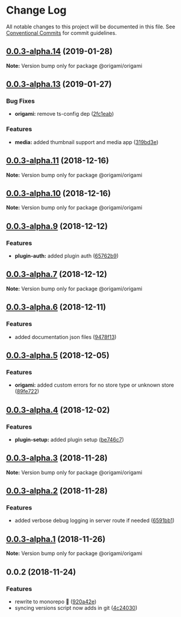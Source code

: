# Change Log

All notable changes to this project will be documented in this file.
See [Conventional Commits](https://conventionalcommits.org) for commit guidelines.

## [0.0.3-alpha.14](https://github.com/origami-cms/core/tree/master/packages/origami/compare/v0.0.3-alpha.13...v0.0.3-alpha.14) (2019-01-28)

**Note:** Version bump only for package @origami/origami





## [0.0.3-alpha.13](https://github.com/origami-cms/core/tree/master/packages/origami/compare/v0.0.3-alpha.12...v0.0.3-alpha.13) (2019-01-27)


### Bug Fixes

* **origami:** remove ts-config dep ([2fc1eab](https://github.com/origami-cms/core/tree/master/packages/origami/commit/2fc1eab))


### Features

* **media:** added thumbnail support and media app ([319bd3e](https://github.com/origami-cms/core/tree/master/packages/origami/commit/319bd3e))





## [0.0.3-alpha.11](https://github.com/origami-cms/core/tree/master/packages/origami/compare/v0.0.3-alpha.10...v0.0.3-alpha.11) (2018-12-16)

**Note:** Version bump only for package @origami/origami





## [0.0.3-alpha.10](https://github.com/origami-cms/core/tree/master/packages/origami/compare/v0.0.3-alpha.9...v0.0.3-alpha.10) (2018-12-16)

**Note:** Version bump only for package @origami/origami





## [0.0.3-alpha.9](https://github.com/origami-cms/core/tree/master/packages/origami/compare/v0.0.3-alpha.8...v0.0.3-alpha.9) (2018-12-12)


### Features

* **plugin-auth:** added plugin auth ([65762b9](https://github.com/origami-cms/core/tree/master/packages/origami/commit/65762b9))





## [0.0.3-alpha.7](https://github.com/origami-cms/core/tree/master/packages/origami/compare/v0.0.3-alpha.6...v0.0.3-alpha.7) (2018-12-12)

**Note:** Version bump only for package @origami/origami





## [0.0.3-alpha.6](https://github.com/origami-cms/core/tree/master/packages/origami/compare/v0.0.3-alpha.5...v0.0.3-alpha.6) (2018-12-11)


### Features

* added documentation json files ([9478f13](https://github.com/origami-cms/core/tree/master/packages/origami/commit/9478f13))





## [0.0.3-alpha.5](https://github.com/origami-cms/core/tree/master/packages/origami/compare/v0.0.3-alpha.4...v0.0.3-alpha.5) (2018-12-05)


### Features

* **origami:** added custom errors for no store type or unknown store ([89fe722](https://github.com/origami-cms/core/tree/master/packages/origami/commit/89fe722))





## [0.0.3-alpha.4](https://github.com/origami-cms/core/tree/master/packages/origami/compare/v0.0.3-alpha.3...v0.0.3-alpha.4) (2018-12-02)


### Features

* **plugin-setup:** added plugin setup ([be746c7](https://github.com/origami-cms/core/tree/master/packages/origami/commit/be746c7))





## [0.0.3-alpha.3](https://github.com/origami-cms/core/tree/master/packages/origami/compare/v0.0.3-alpha.2...v0.0.3-alpha.3) (2018-11-28)

**Note:** Version bump only for package @origami/origami





## [0.0.3-alpha.2](https://github.com/origami-cms/core/tree/master/packages/origami/compare/v0.0.3-alpha.1...v0.0.3-alpha.2) (2018-11-28)


### Features

* added verbose debug logging in server route if needed ([6591bb1](https://github.com/origami-cms/core/tree/master/packages/origami/commit/6591bb1))





## [0.0.3-alpha.1](https://github.com/origami-cms/core/tree/master/packages/origami/compare/v0.0.3-alpha.0...v0.0.3-alpha.1) (2018-11-26)

**Note:** Version bump only for package @origami/origami





## 0.0.2 (2018-11-24)


### Features

* rewrite to monorepo 🎉 ([920a42e](https://github.com/origami-cms/core/tree/master/packages/origami/commit/920a42e))
* syncing versions script now adds in git ([4c24030](https://github.com/origami-cms/core/tree/master/packages/origami/commit/4c24030))
